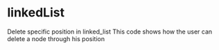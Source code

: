 # linkedList
Delete  specific position in linked_list 
This code shows how the user can delete a node through his position

